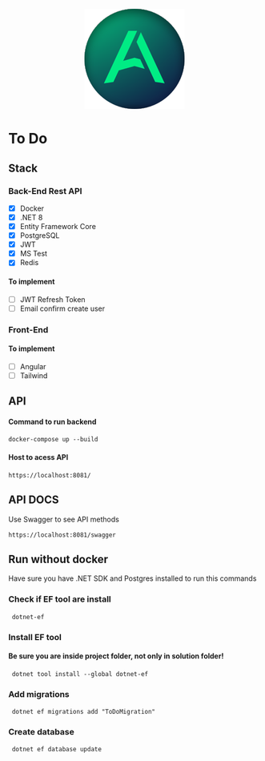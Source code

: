 <p align="center">
  <a href="https://oficialexdev.github.io/portifolio/#/" target="_blank"><img src="./a.svg" width="200" alt="Alex Logo" /></a>
</p>

# To Do 
## Stack
### Back-End Rest API
- [X]   Docker
- [X]   .NET 8 
- [X]   Entity Framework Core
- [X]   PostgreSQL
- [X]   JWT
- [X]   MS Test
- [X]   Redis
#### To implement
- [ ]   JWT Refresh Token
- [ ]   Email confirm create user
### Front-End
#### To implement
- [ ]   Angular
- [ ]   Tailwind

## API
#### Command to run backend
```
docker-compose up --build
``` 
#### Host to acess API
``` 
https://localhost:8081/
``` 

## API DOCS

Use Swagger to see API methods
``` 
https://localhost:8081/swagger
``` 
 
## Run without docker
Have sure you have .NET SDK and Postgres installed to run this commands 
 ### Check if EF tool are install
```
 dotnet-ef
```
### Install EF tool 
#### Be sure you are inside project folder, not only in solution folder!
```
 dotnet tool install --global dotnet-ef
```
### Add migrations
```
 dotnet ef migrations add "ToDoMigration"
```
### Create database
```
 dotnet ef database update
```